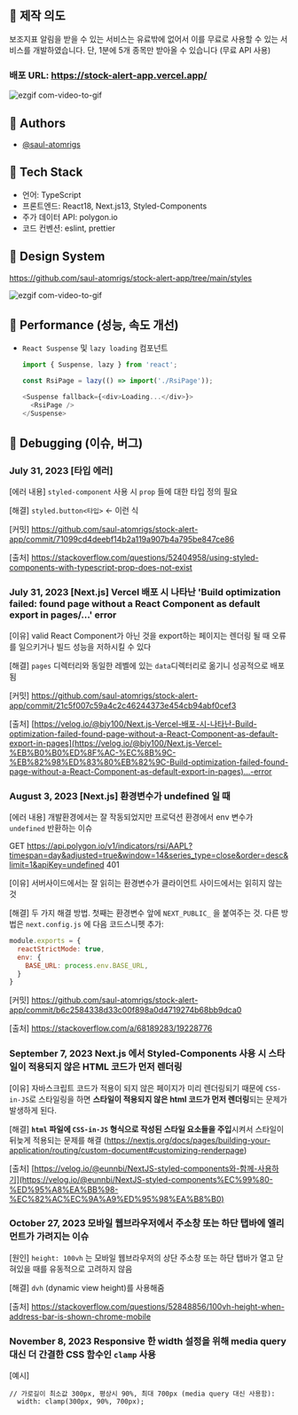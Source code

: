 ## 📌 제작 의도
보조지표 알림을 받을 수 있는 서비스는 유료밖에 없어서 이를 무료로 사용할 수 있는 서비스를 개발하였습니다. 
단, 1분에 5개 종목만 받아올 수 있습니다 (무료 API 사용) 

### 배포 URL: https://stock-alert-app.vercel.app/

![ezgif com-video-to-gif](https://github.com/saul-atomrigs/stock-alert-app/assets/82362278/5a1e97c7-eefe-4321-8f5c-4ca8d1a8e5dc)


## 📌 Authors
- [@saul-atomrigs](https://www.github.com/saul-atomrigs)


## 📌 Tech Stack
- 언어: TypeScript
- 프론트엔드: React18, Next.js13, Styled-Components
- 주가 데이터 API: polygon.io
- 코드 컨벤션: eslint, prettier

## 📌 Design System
https://github.com/saul-atomrigs/stock-alert-app/tree/main/styles

![ezgif com-video-to-gif](https://github.com/saul-atomrigs/stock-alert-app/assets/82362278/d66a0e88-369f-4d69-9c24-da4dcbb5a735)

## 📌 Performance (성능, 속도 개선)
- `React Suspense` 및 `lazy loading` 컴포넌트
  ```js
  import { Suspense, lazy } from 'react';

  const RsiPage = lazy(() => import('./RsiPage'));

  <Suspense fallback={<div>Loading...</div>}>
    <RsiPage />
  </Suspense>
  ```

## 📌 Debugging (이슈, 버그)
### July 31, 2023 [타입 에러]

[에러 내용] `styled-component` 사용 시 `prop` 들에 대한 타입 정의 필요 

[해결] `styled.button<타입>` ← 이런 식

[커밋] https://github.com/saul-atomrigs/stock-alert-app/commit/71099cd4deebf14b2a119a907b4a795be847ce86

[출처] https://stackoverflow.com/questions/52404958/using-styled-components-with-typescript-prop-does-not-exist

### July 31, 2023 ****[Next.js] Vercel 배포 시 나타난 'Build optimization failed: found page without a React Component as default export in pages/...' error****

[이유] valid React Component가 아닌 것을 export하는 페이지는 렌더링 될 때 오류를 일으키거나 빌드 성능을 저하시킬 수 있다

[해결]  `pages` 디렉터리와 동일한 레벨에 있는 `data`디렉터리로 옮기니 성공적으로 배포됨

[커밋] https://github.com/saul-atomrigs/stock-alert-app/commit/21c5f007c59a4c2c46244373e454cb94abf0cef3

[출처] [https://velog.io/@bjy100/Next.js-Vercel-배포-시-나타난-Build-optimization-failed-found-page-without-a-React-Component-as-default-export-in-pages](https://velog.io/@bjy100/Next.js-Vercel-%EB%B0%B0%ED%8F%AC-%EC%8B%9C-%EB%82%98%ED%83%80%EB%82%9C-Build-optimization-failed-found-page-without-a-React-Component-as-default-export-in-pages)...-error

### August 3, 2023 **[Next.js] 환경변수가 undefined 일 때**

[에러 내용] 개발환경에서는 잘 작동되었지만 프로덕션 환경에서 env 변수가 `undefined` 반환하는 이슈

GET https://api.polygon.io/v1/indicators/rsi/AAPL?timespan=day&adjusted=true&window=14&series_type=close&order=desc&limit=1&apiKey=undefined 401

[이유] 서버사이드에서는 잘 읽히는 환경변수가 클라이언트 사이드에서는 읽히지 않는것

[해결] 두 가지 해결 방법. 첫째는 환경변수 앞에 `NEXT_PUBLIC_` 을 붙여주는 것. 다른 방법은 `next.config.js` 에 다음 코드스니펫 추가:

```jsx
module.exports = {
  reactStrictMode: true,
  env: {
    BASE_URL: process.env.BASE_URL,
  }
}
```

[커밋] https://github.com/saul-atomrigs/stock-alert-app/commit/b6c2584338d33c00f898a0d4719274b68bb9dca0

[출처] https://stackoverflow.com/a/68189283/19228776

### September 7, 2023 Next.js 에서 Styled-Components 사용 시 스타일이 적용되지 않은 HTML 코드가 먼저 렌더링

[이유] 자바스크립트 코드가 적용이 되지 않은 페이지가 미리 렌더링되기 때문에 `CSS-in-JS`로 스타일링을 하면 **스타일이 적용되지 않은 html 코드가 먼저 렌더링**되는 문제가 발생하게 된다.

[해결] **`html` 파일에 `CSS-in-JS` 형식으로 작성된 스타일 요소들을 주입**시켜서 스타일이 뒤늦게 적용되는 문제를 해결 (https://nextjs.org/docs/pages/building-your-application/routing/custom-document#customizing-renderpage)

[출처] [https://velog.io/@eunnbi/NextJS-styled-components와-함께-사용하기](https://velog.io/@eunnbi/NextJS-styled-components%EC%99%80-%ED%95%A8%EA%BB%98-%EC%82%AC%EC%9A%A9%ED%95%98%EA%B8%B0)

### October 27, 2023 모바일 웹브라우저에서 주소창 또는 하단 탭바에 엘리먼트가 가려지는 이슈

[원인] `height: 100vh` 는 모바일 웹브라우저의 상단 주소창 또는 하단 탭바가 열고 닫혀있을 때를 유동적으로 고려하지 않음 

[해결] `dvh` (dynamic view height)를 사용해줌

[출처] https://stackoverflow.com/questions/52848856/100vh-height-when-address-bar-is-shown-chrome-mobile

### November 8, 2023 Responsive 한 width 설정을 위해 media query 대신 더 간결한 CSS 함수인 `clamp` 사용

[예시] 

```tsx
// 가로길이 최소값 300px, 평상시 90%, 최대 700px (media query 대신 사용함):
  width: clamp(300px, 90%, 700px);
```

